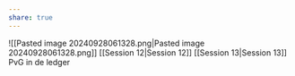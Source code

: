 ```yaml
---
share: true
---
```

![[Pasted image 20240928061328.png|Pasted image 20240928061328.png]]
[[Session 12|Session 12]]
[[Session 13|Session 13]]
PvG in de ledger